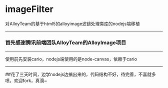 # imageFilter
  对AlloyTeam的基于html5的alloyimage滤镜处理类库的nodejs端移植
    
---

### 首先感谢腾讯前端团队AlloyTeam的AlloyImage项目
---

  使用前先安装cario，nodejs端使用的是node-canvas，依赖于cario
  
---

##花了三天时间，边学nodejs边搞出来的，代码结构不好，待完善，不喜就多喷，欢迎fork，真滴~
